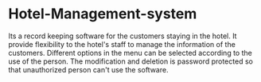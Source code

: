 # Hotel-Management-system
Its a record keeping software for the customers staying in the hotel. It provide flexibility to the hotel's staff to manage the information of the customers. Different options in the menu can be selected according to the use of the person. The modification and deletion is password protected so that unauthorized person can't use the software.
